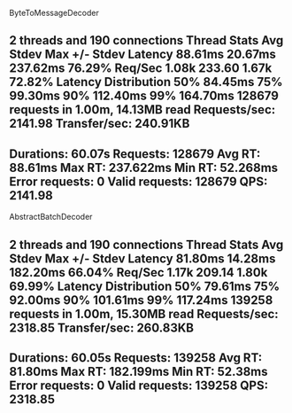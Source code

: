 ByteToMessageDecoder

  2 threads and 190 connections
  Thread Stats   Avg      Stdev     Max   +/- Stdev
    Latency    88.61ms   20.67ms 237.62ms   76.29%
    Req/Sec     1.08k   233.60     1.67k    72.82%
  Latency Distribution
     50%   84.45ms
     75%   99.30ms
     90%  112.40ms
     99%  164.70ms
  128679 requests in 1.00m, 14.13MB read
Requests/sec:   2141.98
Transfer/sec:    240.91KB
--------------------------
Durations:       60.07s
Requests:        128679
Avg RT:          88.61ms
Max RT:          237.622ms
Min RT:          52.268ms
Error requests:  0
Valid requests:  128679
QPS:             2141.98
--------------------------



AbstractBatchDecoder

  2 threads and 190 connections
  Thread Stats   Avg      Stdev     Max   +/- Stdev
    Latency    81.80ms   14.28ms 182.20ms   66.04%
    Req/Sec     1.17k   209.14     1.80k    69.99%
  Latency Distribution
     50%   79.61ms
     75%   92.00ms
     90%  101.61ms
     99%  117.24ms
  139258 requests in 1.00m, 15.30MB read
Requests/sec:   2318.85
Transfer/sec:    260.83KB
--------------------------
Durations:       60.05s
Requests:        139258
Avg RT:          81.80ms
Max RT:          182.199ms
Min RT:          52.38ms
Error requests:  0
Valid requests:  139258
QPS:             2318.85
--------------------------

